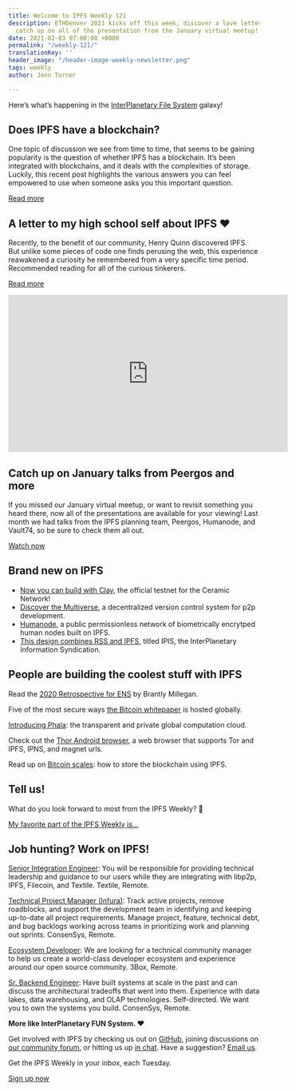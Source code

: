 ```yaml
---
title: Welcome to IPFS Weekly 121
description: ETHDenver 2021 kicks off this week, discover a love letter to IPFS, plus
  catch up on all of the presentation from the January virtual meetup!
date: 2021-02-03 07:00:00 +0000
permalink: "/weekly-121/"
translationKey: ''
header_image: "/header-image-weekly-newsletter.png"
tags: weekly
author: Jenn Turner

---
```

Here’s what’s happening in the [InterPlanetary File System](https://ipfs.io/) galaxy!

## Does IPFS have a blockchain?
One topic of discussion we see from time to time, that seems to be gaining popularity is the question of whether IPFS has a blockchain. It’s been integrated with blockchains, and it deals with the complexities of storage. Luckily, this recent post highlights the various answers you can feel empowered to use when someone asks you this important question. 

[Read more](https://doesipfshaveablockchain.com/)

## A letter to my high school self about IPFS ❤️
Recently, to the benefit of our community, Henry Quinn discovered IPFS. But unlike some pieces of code one finds perusing the web, this experience reawakened a curiosity he remembered from a very specific time period. Recommended reading for all of the curious tinkerers.

[Read more](https://henryneeds.coffee/posts/decentralized-01-week-with-ipfs/)

<iframe width="560" height="315" src="https://www.youtube.com/embed/ad69PayYOlU" frameborder="0" allow="accelerometer; autoplay; clipboard-write; encrypted-media; gyroscope; picture-in-picture" allowfullscreen></iframe>

## Catch up on January talks from Peergos and more
If you missed our January virtual meetup, or want to revisit something you heard there, now all of the presentations are available for your viewing! Last month we had talks from the IPFS planning team, Peergos, Humanode, and Vault74, so be sure to check them all out.

[Watch now](https://www.youtube.com/playlist?list=PLuhRWgmPaHtToVYaDkd6ZTwB2Lo30s1vB)

## Brand new on IPFS
* [Now you can build with Clay](https://blog.ceramic.network/ceramic-network-clay-testnet/), the official testnet for the Ceramic Network!
* [Discover the Multiverse](https://www.multiverse-vcs.com/), a decentralized version control system for p2p development.
* [Humanode](https://discuss.ipfs.io/t/first-humanode-tests-a-public-permissionless-network-of-biometrically-encrytped-human-nodes-running-merkle-crdt-cluster-on-ipfs/10004), a public permissionless network of biometrically encrytped human nodes built on IPFS.
* [This design combines RSS and IPFS](https://discuss.ipfs.io/t/a-design-for-ipfs-version-rss/10059), titled IPIS, the InterPlanetary Information Syndication.

## People are building the coolest stuff with IPFS

Read the [2020 Retrospective for ENS](https://medium.com/the-ethereum-name-service/2020-retrospective-for-ens-7c5364142560) by Brantly Millegan. 

Five of the most secure ways [the Bitcoin whitepaper](https://decrypt.co/55832/5-most-secure-ways-the-bitcoin-whitepaper-is-hosted-globally) is hosted globally.

[Introducing Phala](https://medium.com/phala-network/phala-transparent-and-private-global-computation-cloud-2d80c70ad1e9): the transparent and private global computation cloud.

Check out the [Thor Android browser](https://discuss.ipfs.io/t/thor-browser-android-application/9910), a web browser that supports Tor and IPFS, IPNS, and magnet urls.

Read up on [Bitcoin scales](https://read.cash/@LeoBeltran/bitcoin-escala-como-almacenar-la-cadena-de-bloques-usando-ipfs-fee00410): how to store the blockchain using IPFS. 

## Tell us!
What do you look forward to most from the IPFS Weekly? 🤔

[My favorite part of the IPFS Weekly is...](https://forms.gle/zC5JqHxZqGMN1zQU9)

## Job hunting? Work on IPFS!
[Senior Integration Engineer](https://textile.breezy.hr/p/cad4ea4bf0c9-senior-integrations-engineer): You will be responsible for providing technical leadership and guidance to our users while they are integrating with libp2p, IPFS, Filecoin, and Textile. Textile, Remote. 

[Technical Project Manager (Infura)](https://boards.greenhouse.io/consensys/jobs/2507095): Track active projects, remove roadblocks, and support the development team in identifying and keeping up-to-date all project requirements. Manage project, feature, technical debt, and bug backlogs working across teams in prioritizing work and planning out sprints. ConsenSys, Remote. 

[Ecosystem Developer](https://jobs.lever.co/3box/ec1093c5-ed31-483c-b1b3-49b07bd0bd2e): We are looking for a technical community manager to help us create a world-class developer ecosystem and experience around our open source community. 3Box, Remote.

[Sr. Backend Engineer](https://boards.greenhouse.io/consensys/jobs/2426803): Have built systems at scale in the past and can discuss the architectural tradeoffs that went into them. Experience with data lakes, data warehousing, and OLAP technologies. Self-directed. We want you to own the systems you build. ConsenSys, Remote. 

**More like InterPlanetary FUN System. ❤️**

Get involved with IPFS by checking us out on [GitHub](https://github.com/ipfs), joining discussions on [our community forum](https://discuss.ipfs.io/), or hitting us up [in chat](https://riot.im/app/#/room/#ipfs:matrix.org). Have a suggestion? [Email us](mailto:newsletter@ipfs.io).

Get the IPFS Weekly in your inbox, each Tuesday.
<p><a href="https://ipfs.us4.list-manage.com/subscribe?u=25473244c7d18b897f5a1ff6b&amp;id=cad54b2230" class="button button-primary">Sign up now</a></p>
